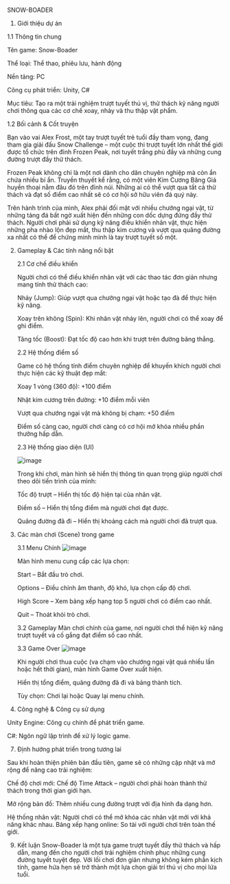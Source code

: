 SNOW-BOADER

1. Giới thiệu dự án

  1.1 Thông tin chung
    
  Tên game: Snow-Boader
    
  Thể loại: Thể thao, phiêu lưu, hành động
  
  Nền tảng: PC 
  
  Công cụ phát triển: Unity, C#
  
  Mục tiêu: Tạo ra một trải nghiệm trượt tuyết thú vị, thử thách kỹ năng người chơi thông qua các cơ chế xoay, nhảy và thu thập vật phẩm.
    
  1.2 Bối cảnh & Cốt truyện
    
  Bạn vào vai Alex Frost, một tay trượt tuyết trẻ tuổi đầy tham vọng, đang tham gia giải đấu Snow Challenge – một cuộc thi trượt tuyết lớn nhất thế giới được tổ chức trên đỉnh Frozen Peak, nơi tuyết trắng phủ đầy và những cung đường trượt đầy thử thách.
    
  Frozen Peak không chỉ là một nơi dành cho dân chuyên nghiệp mà còn ẩn chứa nhiều bí ẩn. Truyền thuyết kể rằng, có một viên Kim Cương Băng Giá huyền thoại nằm đâu đó trên đỉnh núi. Những ai có thể vượt qua tất cả thử thách và đạt số điểm cao nhất sẽ có cơ hội sở hữu viên đá quý này.
   
  Trên hành trình của mình, Alex phải đối mặt với nhiều chướng ngại vật, từ những tảng đá bất ngờ xuất hiện đến những con dốc dựng đứng đầy thử thách. Người chơi phải sử dụng kỹ năng điều khiển nhân vật, thực hiện những pha nhào lộn đẹp mắt, thu thập kim cương và vượt qua quãng đường xa nhất có thể để chứng minh mình là tay trượt tuyết số một.
    
2. Gameplay & Các tính năng nổi bật

    2.1 Cơ chế điều khiển
   
      Người chơi có thể điều khiển nhân vật với các thao tác đơn giản nhưng mang tính thử thách cao:

   Nhảy (Jump): Giúp vượt qua chướng ngại vật hoặc tạo đà để thực hiện kỹ năng.

   Xoay trên không (Spin): Khi nhân vật nhảy lên, người chơi có thể xoay để ghi điểm.

   Tăng tốc (Boost): Đạt tốc độ cao hơn khi trượt trên đường băng thẳng.
      
    2.2 Hệ thống điểm số
   
      Game có hệ thống tính điểm chuyên nghiệp để khuyến khích người chơi thực hiện các kỹ thuật đẹp mắt:

   Xoay 1 vòng (360 độ): +100 điểm

   Nhặt kim cương trên đường: +10 điểm mỗi viên

    Vượt qua chướng ngại vật mà không bị chạm: +50 điểm

    Điểm số càng cao, người chơi càng có cơ hội mở khóa nhiều phần thưởng hấp dẫn.
     
    2.3 Hệ thống giao diện (UI)
   
    ![image](https://github.com/user-attachments/assets/9be805a6-0d13-4ab0-af98-4d3c702faf6d)
   
      Trong khi chơi, màn hình sẽ hiển thị thông tin quan trọng giúp người chơi theo dõi tiến trình của mình:
   
      Tốc độ trượt – Hiển thị tốc độ hiện tại của nhân vật.
   
      Điểm số – Hiển thị tổng điểm mà người chơi đạt được.
   
      Quãng đường đã đi – Hiển thị khoảng cách mà người chơi đã trượt qua.

4. Các màn chơi (Scene) trong game
   
    3.1 Menu Chính
       ![image](https://github.com/user-attachments/assets/013b3974-2f2c-41d3-9859-9cdf5b8f9e4d)
   
      Màn hình menu cung cấp các lựa chọn:
   
      Start – Bắt đầu trò chơi.
   
      Options – Điều chỉnh âm thanh, độ khó, lựa chọn cấp độ chơi.
   
      High Score – Xem bảng xếp hạng top 5 người chơi có điểm cao nhất.
   
      Quit – Thoát khỏi trò chơi.
      
    3.2 Gameplay
      Màn chơi chính của game, nơi người chơi thể hiện kỹ năng trượt tuyết và cố gắng đạt điểm số cao nhất.
      
    3.3 Game Over
        ![image](https://github.com/user-attachments/assets/e45453bc-1b12-4b43-8259-101bbac10762)
   
      Khi người chơi thua cuộc (va chạm vào chướng ngại vật quá nhiều lần hoặc hết thời gian), màn hình Game Over xuất hiện.
   
      Hiển thị tổng điểm, quãng đường đã đi và bảng thành tích.
   
      Tùy chọn: Chơi lại hoặc Quay lại menu chính.

6. Công nghệ & Công cụ sử dụng
   
  Unity Engine: Công cụ chính để phát triển game.

  C#: Ngôn ngữ lập trình để xử lý logic game.

7. Định hướng phát triển trong tương lai

  Sau khi hoàn thiện phiên bản đầu tiên, game sẽ có những cập nhật và mở rộng để nâng cao trải nghiệm:
  
  Chế độ chơi mới: Chế độ Time Attack – người chơi phải hoàn thành thử thách trong thời gian giới hạn.
  
  Mở rộng bản đồ: Thêm nhiều cung đường trượt với địa hình đa dạng hơn.
  
  Hệ thống nhân vật: Người chơi có thể mở khóa các nhân vật mới với khả năng khác nhau.
  Bảng xếp hạng online: So tài với người chơi trên toàn thế giới.

9. Kết luận
  Snow-Boader là một tựa game trượt tuyết đầy thử thách và hấp dẫn, mang đến cho người chơi trải nghiệm chinh phục những cung đường tuyết tuyệt đẹp. Với lối chơi đơn giản nhưng không kém phần kịch tính, game hứa hẹn sẽ trở thành một lựa chọn giải trí thú vị cho mọi lứa tuổi.

